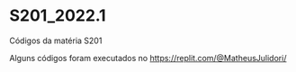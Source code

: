 # S201_2022.1
Códigos da matéria S201

Alguns códigos foram executados no https://replit.com/@MatheusJulidori/

